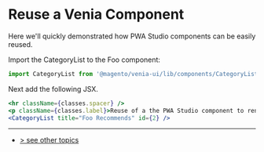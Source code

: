 # Reuse a Venia Component
Here we'll quickly demonstrated how PWA Studio components can be easily reused.

Import the CategoryList to the Foo component:    
```javascript
import CategoryList from '@magento/venia-ui/lib/components/CategoryList';
```

Next add the following JSX.

```jsx
<hr className={classes.spacer} />
<p className={classes.label}>Reuse of a the PWA Studio component to render a category list:</p>
<CategoryList title="Foo Recommends" id={2} />
```

---
- [> see other topics](../../README.md#Topics)

[Roadmap]: https://github.com/magento-research/pwa-studio/wiki/Roadmap
[@magento/peregrine]: https://www.npmjs.com/package/@magento/peregrine
